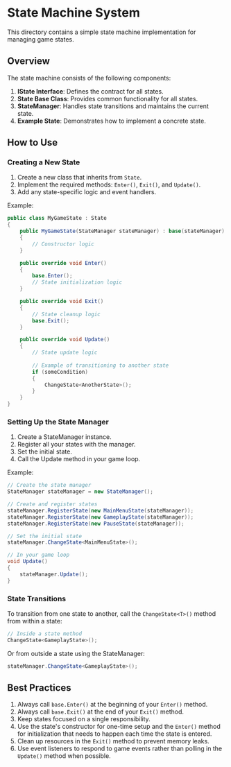 # State Machine System

This directory contains a simple state machine implementation for managing game states.

## Overview

The state machine consists of the following components:

1. **IState Interface**: Defines the contract for all states.
2. **State Base Class**: Provides common functionality for all states.
3. **StateManager**: Handles state transitions and maintains the current state.
4. **Example State**: Demonstrates how to implement a concrete state.

## How to Use

### Creating a New State

1. Create a new class that inherits from `State`.
2. Implement the required methods: `Enter()`, `Exit()`, and `Update()`.
3. Add any state-specific logic and event handlers.

Example:

```csharp
public class MyGameState : State
{
    public MyGameState(StateManager stateManager) : base(stateManager)
    {
        // Constructor logic
    }

    public override void Enter()
    {
        base.Enter();
        // State initialization logic
    }

    public override void Exit()
    {
        // State cleanup logic
        base.Exit();
    }

    public override void Update()
    {
        // State update logic
        
        // Example of transitioning to another state
        if (someCondition)
        {
            ChangeState<AnotherState>();
        }
    }
}
```

### Setting Up the State Manager

1. Create a StateManager instance.
2. Register all your states with the manager.
3. Set the initial state.
4. Call the Update method in your game loop.

Example:

```csharp
// Create the state manager
StateManager stateManager = new StateManager();

// Create and register states
stateManager.RegisterState(new MainMenuState(stateManager));
stateManager.RegisterState(new GameplayState(stateManager));
stateManager.RegisterState(new PauseState(stateManager));

// Set the initial state
stateManager.ChangeState<MainMenuState>();

// In your game loop
void Update()
{
    stateManager.Update();
}
```

### State Transitions

To transition from one state to another, call the `ChangeState<T>()` method from within a state:

```csharp
// Inside a state method
ChangeState<GameplayState>();
```

Or from outside a state using the StateManager:

```csharp
stateManager.ChangeState<GameplayState>();
```

## Best Practices

1. Always call `base.Enter()` at the beginning of your `Enter()` method.
2. Always call `base.Exit()` at the end of your `Exit()` method.
3. Keep states focused on a single responsibility.
4. Use the state's constructor for one-time setup and the `Enter()` method for initialization that needs to happen each time the state is entered.
5. Clean up resources in the `Exit()` method to prevent memory leaks.
6. Use event listeners to respond to game events rather than polling in the `Update()` method when possible. 